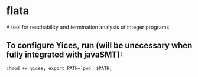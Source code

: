 flata
=====

A tool for reachability and termination analysis of integer programs



## To configure Yices, run (will be unecessary when fully integrated with javaSMT):
```chmod +x yices; export PATH=`pwd`:$PATH;```